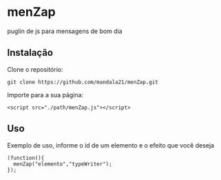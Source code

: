 # menZap
puglin de js para mensagens de bom dia

## Instalação

Clone o repositório:
```
git clone https://github.com/mandala21/menZap.git
```

Importe para a sua página:

```
<script src="./path/menZap.js"></script>
```

## Uso 

Exemplo de uso, informe o id de um elemento e o efeito que você deseja


```
(function(){
  menZap("elemento","typeWriter");
});
```

